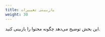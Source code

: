 ```yaml
---
title: بازبینی تغییرات
weight: 30
---
```


<!-- overview -->

این بخش توضیح می‌دهد چگونه محتوا را بازبینی کنید.



<!-- body -->


